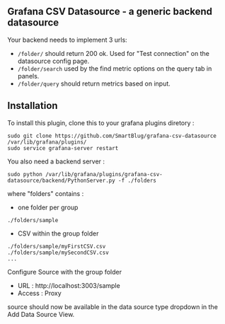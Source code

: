 ## Grafana CSV Datasource - a generic backend datasource

Your backend needs to implement 3 urls:

 * `/folder/` should return 200 ok. Used for "Test connection" on the datasource config page.
 * `/folder/search` used by the find metric options on the query tab in panels.
 * `/folder/query` should return metrics based on input.

## Installation

To install this plugin, clone this to your grafana plugins diretory :
```
sudo git clone https://github.com/SmartBlug/grafana-csv-datasource /var/lib/grafana/plugins/
sudo service grafana-server restart
```

You also need a backend server :
```
sudo python /var/lib/grafana/plugins/grafana-csv-datasource/backend/PythonServer.py -f ./folders
```

where "folders" contains :
 * one folder per group
```
./folders/sample
```
 * CSV within the group folder
```
./folders/sample/myFirstCSV.csv
./folders/sample/mySecondCSV.csv
...
```

Configure Source with the group folder
* URL : http://localhost:3003/sample
* Access : Proxy

source should now be available in the data source type dropdown in the Add Data Source View.
